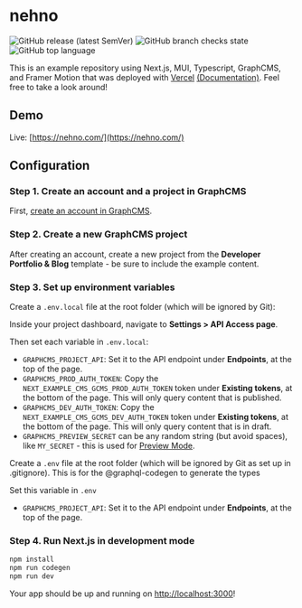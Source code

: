 # nehno

![GitHub release (latest SemVer)](https://img.shields.io/github/v/release/ajlai24/nehno)
![GitHub branch checks state](https://img.shields.io/github/checks-status/ajlai24/nehno/main)
![GitHub top language](https://img.shields.io/github/languages/top/ajlai24/nehno)

This is an example repository using Next.js, MUI, Typescript, GraphCMS, and Framer Motion that was deployed with [Vercel](https://vercel.com/) [(Documentation)](https://nextjs.org/docs/deployment). Feel free to take a look around!

## Demo
Live: [https://nehno.com/](https://nehno.com/)


## Configuration

### Step 1. Create an account and a project in GraphCMS

First, [create an account in GraphCMS](https://app.graphcms.com).

### Step 2. Create a new GraphCMS project

After creating an account, create a new project from the **Developer Portfolio & Blog** template - be sure to include the example content.

### Step 3. Set up environment variables

Create a `.env.local` file at the root folder (which will be ignored by Git):

Inside your project dashboard, navigate to **Settings > API Access page**.

Then set each variable in `.env.local`:

- `GRAPHCMS_PROJECT_API`: Set it to the API endpoint under **Endpoints**, at the top of the page.
- `GRAPHCMS_PROD_AUTH_TOKEN`: Copy the `NEXT_EXAMPLE_CMS_GCMS_PROD_AUTH_TOKEN` token under **Existing tokens**, at the bottom of the page. This will only query content that is published.
- `GRAPHCMS_DEV_AUTH_TOKEN`: Copy the `NEXT_EXAMPLE_CMS_GCMS_DEV_AUTH_TOKEN` token under **Existing tokens**, at the bottom of the page. This will only query content that is in draft.
- `GRAPHCMS_PREVIEW_SECRET` can be any random string (but avoid spaces), like `MY_SECRET` - this is used for [Preview Mode](https://nextjs.org/docs/advanced-features/preview-mode).

Create a `.env` file at the root folder (which will be ignored by Git as set up in .gitignore). This is for the @graphql-codegen to generate the types

Set this variable in `.env`
- `GRAPHCMS_PROJECT_API`: Set it to the API endpoint under **Endpoints**, at the top of the page.


### Step 4. Run Next.js in development mode

```bash
npm install
npm run codegen
npm run dev
```

Your app should be up and running on [http://localhost:3000](http://localhost:3000)!